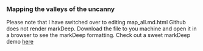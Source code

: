 ### Mapping the valleys of the uncanny

Please note that I have switched over to editing map_all.md.html
Github does not render markDeep.
Download the file to you machine and open it in a browser to see the markDeep formatting.
Check out a sweet markDeep demo [here](https://casual-effects.com/markdeep/features.md.html)
